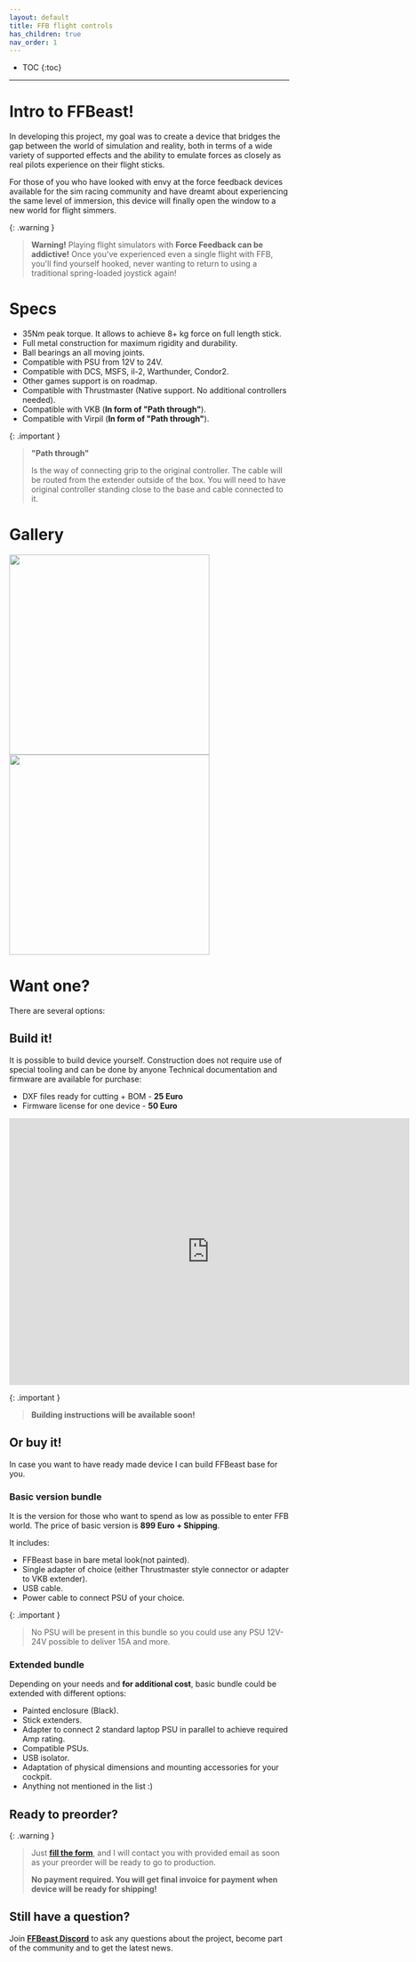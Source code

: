 ```yaml
---
layout: default
title: FFB flight controls
has_children: true
nav_order: 1
---
```


- TOC
{:toc}

---

# Intro to FFBeast!

In developing this project, my goal was to create a device that bridges the gap between the world of simulation and reality,
both in terms of a wide variety of supported effects and the ability to emulate forces as closely as real pilots
experience on their flight sticks.

For those of you who have looked with envy at the force feedback devices available for the sim racing community and
have dreamt about experiencing the same level of immersion, this device will finally open the window to a new world
for flight simmers.

{: .warning }
>**Warning!** Playing flight simulators with **Force Feedback can be addictive!** Once you've experienced even a single
>flight with FFB, you'll find yourself hooked, never wanting to return to using a traditional spring-loaded joystick again!

# Specs

 - 35Nm peak torque. It allows to achieve 8+ kg force on full length stick.
 - Full metal construction for maximum rigidity and durability.
 - Ball bearings an all moving joints.
 - Compatible with PSU from 12V to 24V.
 - Compatible with DCS, MSFS, il-2, Warthunder, Condor2.
 - Other games support is on roadmap.
 - Compatible with Thrustmaster (Native support. No additional controllers needed).
 - Compatible with VKB (**In form of "Path through"**).
 - Compatible with Virpil (**In form of "Path through"**).

{: .important }
> **"Path through"**
> 
> Is the way of connecting grip to the original controller. 
> The cable will be routed from the extender outside of the box. 
> You will need to have original controller standing close to the base and cable connected to it. 

# Gallery
<img src="../../assets/images/vkb_on_extender.jpg" width="360">
<img src="../../assets/images/thrustmaster_on_extender.jpg" width="360">

# Want one?

There are several options:

## Build it! 
It is possible to build device yourself. Construction does not require use of special tooling and can be done by anyone
Technical documentation and firmware are available for purchase:

- DXF files ready for cutting + BOM - **25 Euro**
- Firmware license for one device - **50 Euro**

<iframe src="https://gmail2239807.autodesk360.com/shares/public/SH512d4QTec90decfa6e73dd6a088a09dc43?mode=embed" width="720" height="480" allowfullscreen="true" webkitallowfullscreen="true" mozallowfullscreen="true"  frameborder="0"></iframe>

{: .important }
 >**Building instructions will be available soon!**

## Or buy it!
In case you want to have ready made device I can build FFBeast base for you.   

### Basic version bundle
It is the version for those who want to spend as low as possible to enter FFB world. 
The price of basic version is **899 Euro + Shipping**. 

It includes:
 - FFBeast base in bare metal look(not painted).
 - Single adapter of choice (either Thrustmaster style connector or adapter to VKB extender).
 - USB cable.
 - Power cable to connect PSU of your choice. 

{: .important }
>No PSU will be present in this bundle so you could use any PSU 12V-24V possible to deliver 15A and more.   

### Extended bundle
Depending on your needs and **for additional cost**, basic bundle could be extended with different options:
- Painted enclosure (Black).
- Stick extenders.
- Adapter to connect 2 standard laptop PSU in parallel to achieve required Amp rating. 
- Compatible PSUs.
- USB isolator.
- Adaptation of physical dimensions and mounting accessories for your cockpit.
- Anything not mentioned in the list :)

## Ready to preorder?

{: .warning }
>Just [**fill the form**](https://forms.gle/nyH7mn7TG4byqH4g7), and I will contact you with provided email as soon as your preorder will be ready to go to production.
> 
> **No payment required. You will get final invoice for payment when device will be ready for shipping!**

## Still have a question?

Join [**FFBeast Discord**](https://discord.gg/Gt6rnvrZKu) to ask any questions about the project, become part of the community and to get the latest news.  





